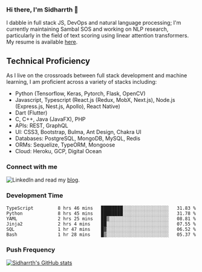 ### Hi there, I'm Sidharrth 👋

I dabble in full stack JS, DevOps and natural language processing; I'm currently maintaining Sambal SOS and working on NLP research, particularly in the field of text scoring using linear attention transformers. My resume is available [here](https://mathsforgeeks.org/assets/resume.pdf).

## Technical Proficiency
As I live on the crossroads between full stack development and machine learning, I am proficient across a variety of stacks including:
- Python (Tensorflow, Keras, Pytorch, Flask, OpenCV)
- Javascript, Typescript (React.js (Redux, MobX, Next.js), Node.js (Express.js, Nest.js, Apollo), React Native)
- Dart (Flutter)
- C, C++, Java (JavaFX), PHP
- APIs: REST, GraphQL
- UI: CSS3, Bootstrap, Bulma, Ant Design, Chakra UI
- Databases: PostgreSQL, MongoDB, MySQL, Redis
- ORMs: Sequelize, TypeORM, Mongoose
- Cloud: Heroku, GCP, Digital Ocean

### Connect with me

[<img align="left" alt="LinkedIn" src="https://img.shields.io/badge/linkedin-%230077B5.svg?&style=for-the-badge&logo=linkedin&logoColor=white" />][linkedin]
and read my [blog].


### Development Time
<!--START_SECTION:waka-->

```text
TypeScript         8 hrs 46 mins   ████████░░░░░░░░░░░░░░░░░   31.83 %
Python             8 hrs 45 mins   ████████░░░░░░░░░░░░░░░░░   31.78 %
YAML               2 hrs 25 mins   ██▒░░░░░░░░░░░░░░░░░░░░░░   08.81 %
Jinja2             2 hrs 4 mins    ██░░░░░░░░░░░░░░░░░░░░░░░   07.55 %
SQL                1 hr 47 mins    █▓░░░░░░░░░░░░░░░░░░░░░░░   06.52 %
Bash               1 hr 28 mins    █▒░░░░░░░░░░░░░░░░░░░░░░░   05.37 %
```

<!--END_SECTION:waka-->

### Push Frequency
[![Sidharrth's GitHub stats](https://github-readme-stats.vercel.app/api?username=sidharrth2002&show_icons=true)](https://github.com/sidharrth2002/github-readme-stats)

[site]: http://mathsforgeeks.org/
[blog]: https://mathsforgeeks.org/blog
[linkedin]: https://www.linkedin.com/in/sidharrth-nagappan/

